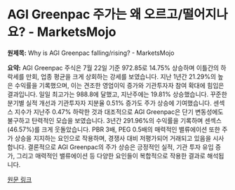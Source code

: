 # AGI Greenpac 주가는 왜 오르고/떨어지나요? - MarketsMojo

**원제목:** Why is AGI Greenpac falling/rising? - MarketsMojo

**요약:** AGI Greenpac 주식은 7월 22일 기준 972.85로 14.75% 상승하며 이틀간의 하락세를 만회, 업종 평균을 크게 상회하는 강세를 보였습니다.  지난 1년간 21.29%의 높은 수익률을 기록했으며, 이는 견조한 영업이익 증가와 기관투자자 참여 확대에 힘입은 결과입니다.  일일 최고가는 988.8에 달했고, 지난주에는 19.81% 상승했습니다.  꾸준한 분기별 실적 개선과 기관투자자 지분율 0.51% 증가도 주가 상승에 기여했습니다.  센섹스 지수가 지난주 0.47% 하락한 것과 대조적으로 AGI Greenpac은 단기 변동성에도 불구하고 탄력적인 모습을 보였습니다.  3년간 291.96%의 수익률을 기록하며 센섹스(46.57%)를 크게 웃돌았습니다.  PBR 3배, PEG 0.5배의 매력적인 밸류에이션 또한 주가 상승을 지지하는 요인으로 작용하며,  경쟁사 대비 저평가되어 거래되고 있음을 시사합니다.  결론적으로 AGI Greenpac의 주가 상승은 긍정적인 실적, 기관 투자 유입 증가, 그리고 매력적인 밸류에이션 등 다양한 요인들이 복합적으로 작용한 결과로 해석됩니다.

[원문 링크](https://www.marketsmojo.com/news/stocks-in-action/why-is-agi-greenpac-fallingrising-3288667)

